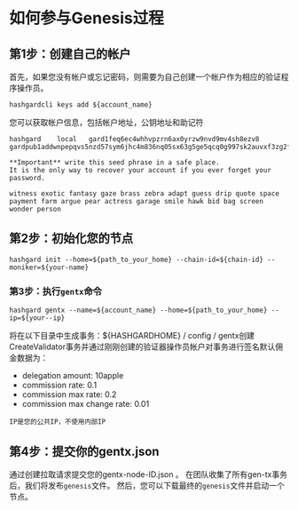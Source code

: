 # 如何参与Genesis过程
## 第1步：创建自己的帐户
首先，如果您没有帐户或忘记密码，则需要为自己创建一个帐户作为相应的验证程序操作员。
```
hashgardcli keys add ${account_name}
```

您可以获取帐户信息，包括帐户地址，公钥地址和助记符
```
hashgard	local	gard1feq6ec4whhvpzrn6ax0yrzw9nvd9mv4sh8ezv8	gardpub1addwnpepqvs5nzd57sym6jhc4m836nq05sx63g5ge5qcq0g997sk2auvxf3zg2f7nx4

**Important** write this seed phrase in a safe place.
It is the only way to recover your account if you ever forget your password.

witness exotic fantasy gaze brass zebra adapt guess drip quote space payment farm argue pear actress garage smile hawk bid bag screen wonder person

```

## 第2步：初始化您的节点
```
hashgard init --home=${path_to_your_home} --chain-id=${chain-id} --moniker=${your-name}

```

### 第3步：执行```gentx```命令
```
hashgard gentx --name=${account_name} --home=${path_to_your_home} --ip=${your--ip}
```
将在以下目录中生成事务：${HASHGARDHOME} / config / gentx创建CreateValidator事务并通过刚刚创建的验证器操作员帐户对事务进行签名默认佣金数据为：
	
- delegation amount: 10apple
- commission rate: 0.1
- commission max rate: 0.2
- commission max change rate: 0.01

```
IP是您的公共IP，不使用内部IP
```


## 第4步：提交你的gentx.json
通过创建拉取请求提交您的gentx-node-ID.json 。
在团队收集了所有gen-tx事务后，我们将发布```genesis```文件。
然后，您可以下载最终的```genesis```文件并启动一个节点。
